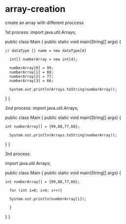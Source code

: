 # array-creation
create an array with different proccess 

1st process:
import java.util.Arrays;

public class Main {
    public static void main(String[] args) {
    
    // dataType [] name = new dataType[4]
    
      int[] numberArray = new int[4];
     
      numberArray[0] = 99; 
      numberArray[1] = 88;
      numberArray[2] = 77;
      numberArray[3] = 66;
     
      System.out.println(Arrays.toString(numberArray));
      
  }
}

2nd process:
import java.util.Arrays;

public class Main {
    public static void main(String[] args) {
          
    int numberArray[] = {99,88,77,66};
     
      System.out.println(Arrays.toString(numberArray));
      
  }
}

3rd process:

import java.util.Arrays;

public class Main {
    public static void main(String[] args) {
      
    int numberArray[] = {99,88,77,66}; 
      
      for (int i=0; i<4; i++){
     
      System.out.println(numberArray[i]);
        
      }
      
  }
}
